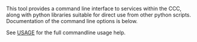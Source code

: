 This tool provides a command line interface to services within the CCC, along with python libraries suitable for direct use from other python scripts.  Documentation of the command line options is below.

See [USAGE](./USAGE.md) for the full commandline usage help.
